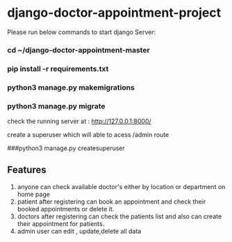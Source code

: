 # django-doctor-appointment-project


Please run below commands to start django Server:

### cd ~/django-doctor-appointment-master
### pip install -r requirements.txt
### python3 manage.py makemigrations
### python3 manage.py migrate

check the running server at : http://127.0.0.1:8000/

create a superuser which will able to acess /admin route

###python3 manage.py createsuperuser

## Features
1. anyone can check available doctor's either by location or department on home page
2. patient after registering can book an appointment and check their booked appointments or delete it.
3. doctors after registering can check the patients list and also can create their appointment for patients.
4. admin user can edit , update,delete all data
